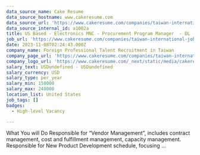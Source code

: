```yaml
---
data_source_name: Cake Resume
data_source_hostname: www.cakeresume.com
data_source_url: 'https://www.cakeresume.com/companies/taiwan-international-jobs/jobs'
data_source_internal_id: a1002a
title: US Based - Electronics MNC - Procurement Program Manager  - DL
job_url: 'https://www.cakeresume.com/companies/taiwan-international-jobs/jobs/a1002a'
date: 2023-11-08T02:24:43.000Z
company_name: Foreign Professional Talent Recruitment in Taiwan
company_page_url: 'https://www.cakeresume.com/companies/taiwan-international-jobs'
company_logo_url: 'https://www.cakeresume.com/_next/static/media/cakeresume.e1c03867.svg'
salary_text: USDundefined - USDundefined
salary_currency: USD
salary_type: per_year
salary_min: 150000
salary_max: 240000
location_list: United States
job_tags: []
badges:
  - High-level Vacancy

---
```


What You will Do Responsible for “Vendor Management”, includes contract management, cost and fulfillment management, capacity management. Responsible for New Product Development schedule, focusing ...